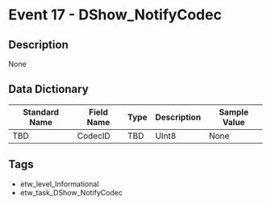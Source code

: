 # Event 17 - DShow_NotifyCodec

## Description
None

## Data Dictionary
|Standard Name|Field Name|Type|Description|Sample Value|
|---|---|---|---|---|
|TBD|CodecID|TBD|UInt8|None|None|

## Tags
* etw_level_Informational
* etw_task_DShow_NotifyCodec